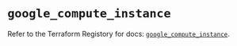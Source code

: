 # `google_compute_instance`

Refer to the Terraform Registory for docs: [`google_compute_instance`](https://registry.terraform.io/providers/hashicorp/google-beta/4.74.0/docs/resources/google_compute_instance).
